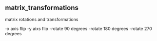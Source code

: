 ## matrix_transformations
matrix rotations and transformations

-x axis flip
-y aixs flip
-rotate 90 degrees
-rotate 180 degrees
-rotate 270 degrees

